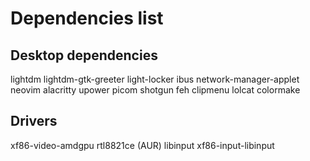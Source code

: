 # Dependencies list

## Desktop dependencies
lightdm
lightdm-gtk-greeter
light-locker
ibus
network-manager-applet
neovim
alacritty
upower
picom
shotgun
feh
clipmenu
lolcat
colormake

## Drivers
xf86-video-amdgpu
rtl8821ce (AUR)
libinput
xf86-input-libinput
